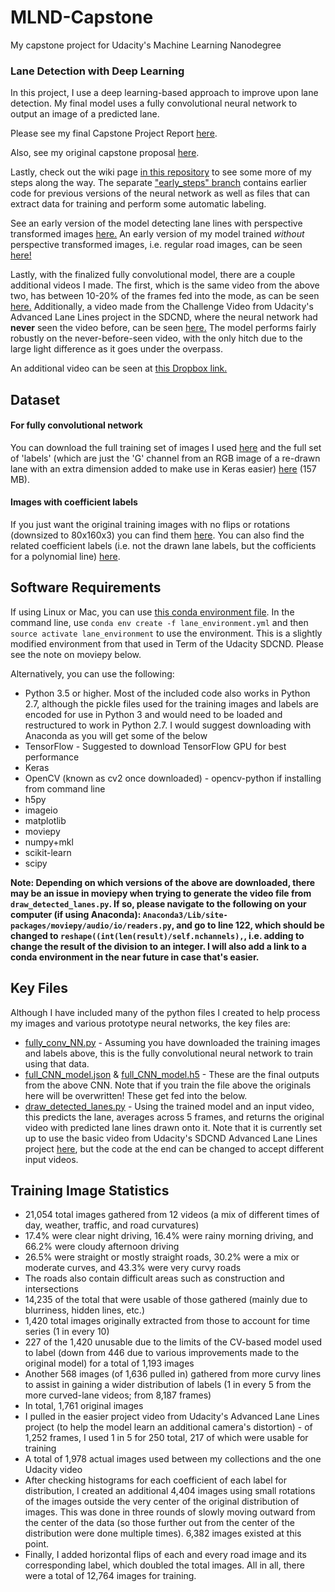 # MLND-Capstone
My capstone project for Udacity's Machine Learning Nanodegree

### Lane Detection with Deep Learning
In this project, I use a deep learning-based approach to improve upon lane detection. My final model uses a fully convolutional neural network to output an image of a predicted lane.

Please see my final Capstone Project Report [here](MLND%20Capstone%20Project%20Report.pdf).

Also, see my original capstone proposal [here](proposal.pdf).

Lastly, check out the wiki page [in this repository](https://github.com/mvirgo/MLND-Capstone/wiki) to see some more of my steps along the way. The separate ["early_steps" branch](https://github.com/mvirgo/MLND-Capstone/tree/early_steps) contains earlier code for previous versions of the neural network as well as files that can extract data for training and perform some automatic labeling.

See an early version of the model detecting lane lines with perspective transformed images [here.](https://youtu.be/ZZAgcSqAU0I)
An early version of my model trained *without* perspective transformed images, i.e. regular road images, can be seen [here!](https://www.youtube.com/watch?v=Vq0vlKdyXnI)

Lastly, with the finalized fully convolutional model, there are a couple additional videos I made. The first, which is the same video from the above two, has between 10-20% of the frames fed into the mode, as can be seen [here.](https://youtu.be/bTMwF1UoZ68) Additionally, a video made from the Challenge Video from Udacity's Advanced Lane Lines project in the SDCND, where the neural network had **never** seen the video before, can be seen [here.](https://youtu.be/_qwET69bYa8) The model performs fairly robustly on the never-before-seen video, with the only hitch due to the large light difference as it goes under the overpass.

An additional video can be seen at [this Dropbox link.](https://www.dropbox.com/s/18jia2x9pg42s4n/proj_reg_vid.mp4?dl=0)

## Dataset
#### For fully convolutional network
You can download the full training set of images I used [here](https://www.dropbox.com/s/rrh8lrdclzlnxzv/full_CNN_train.p?dl=0) and the full set of 'labels' (which are just the 'G' channel from an RGB image of a re-drawn lane with an extra dimension added to make use in Keras easier) [here](https://www.dropbox.com/s/ak850zqqfy6ily0/full_CNN_labels.p?dl=0) (157 MB).

#### Images with coefficient labels
If you just want the original training images with no flips or rotations (downsized to 80x160x3) you can find them [here](https://www.dropbox.com/s/1bnp70bhaz5kma9/coeffs_train.p?dl=0). You can also find the related coefficient labels (i.e. not the drawn lane labels, but the cofficients for a polynomial line) [here](https://www.dropbox.com/s/ieulvrcooetrlmd/coeffs_labels.p?dl=0).

## Software Requirements
If using Linux or Mac, you can use [this conda environment file](lane_environment.yml). In the command line, use `conda env create -f lane_environment.yml` and then `source activate lane_environment` to use the environment. This is a slightly modified environment from that used in Term of the Udacity SDCND. Please see the note on moviepy below.

Alternatively, you can use the following:
* Python 3.5 or higher. Most of the included code also works in Python 2.7, although the pickle files used for the training images and labels are encoded for use in Python 3 and would need to be loaded and restructured to work in Python 2.7. I would suggest downloading with Anaconda as you will get some of the below
* TensorFlow - Suggested to download TensorFlow GPU for best performance
* Keras
* OpenCV (known as cv2 once downloaded) - opencv-python if installing from command line
* h5py
* imageio
* matplotlib
* moviepy
* numpy+mkl
* scikit-learn
* scipy

**Note: Depending on which versions of the above are downloaded, there may be an issue in moviepy when trying to generate the video file from `draw_detected_lanes.py`. If so, please navigate to the following on your computer (if using Anaconda): `Anaconda3/Lib/site-packages/moviepy/audio/io/readers.py`, and go to line 122, which should be changed to `reshape((int(len(result)/self.nchannels),`, i.e. adding to change the result of the division to an integer. I will also add a link to a conda environment in the near future in case that's easier.**

## Key Files
Although I have included many of the python files I created to help process my images and various prototype neural networks, the key files are:
* [fully_conv_NN.py](fully_conv_NN.py) - Assuming you have downloaded the training images and labels above, this is the fully convolutional neural network to train using that data.
* [full_CNN_model.json](full_CNN_model.json) & [full_CNN_model.h5](full_CNN_model.h5) - These are the final outputs from the above CNN. Note that if you train the file above the originals here will be overwritten! These get fed into the below.
* [draw_detected_lanes.py](draw_detected_lanes.py) - Using the trained model and an input video, this predicts the lane, averages across 5 frames, and returns the original video with predicted lane lines drawn onto it. Note that it is currently set up to use the basic video from Udacity's SDCND Advanced Lane Lines project [here](https://github.com/udacity/CarND-Advanced-Lane-Lines/blob/master/project_video.mp4), but the code at the end can be changed to accept different input videos.

## Training Image Statistics
* 21,054 total images gathered from 12 videos (a mix of different times of day, weather, traffic, and road curvatures)
* 17.4% were clear night driving, 16.4% were rainy morning driving, and 66.2% were cloudy afternoon driving
* 26.5% were straight or mostly straight roads, 30.2% were a mix or moderate curves, and 43.3% were very curvy roads
* The roads also contain difficult areas such as construction and intersections
* 14,235 of the total that were usable of those gathered (mainly due to blurriness, hidden lines, etc.)
* 1,420 total images originally extracted from those to account for time series (1 in every 10)
* 227 of the 1,420 unusable due to the limits of the CV-based model used to label (down from 446 due to various improvements made to the original model) for a total of 1,193 images
* Another 568 images (of 1,636 pulled in) gathered from more curvy lines to assist in gaining a wider distribution of labels (1 in every 5 from the more curved-lane videos; from 8,187 frames)
* In total, 1,761 original images
* I pulled in the easier project video from Udacity's Advanced Lane Lines project (to help the model learn an additional camera's distortion) - of 1,252 frames, I used 1 in 5 for 250 total, 217 of which were usable for training
* A total of 1,978 actual images used between my collections and the one Udacity video
* After checking histograms for each coefficient of each label for distribution, I created an additional 4,404 images using small rotations of the images outside the very center of the original distribution of images. This was done in three rounds of slowly moving outward from the center of the data (so those further out from the center of the distribution were done multiple times). 6,382 images existed at this point.
* Finally, I added horizontal flips of each and every road image and its corresponding label, which doubled the total images. All in all, there were a total of 12,764 images for training.
